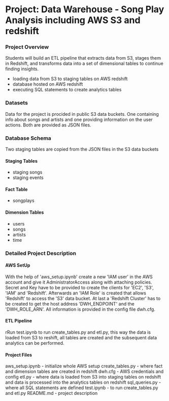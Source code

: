 # Project: Data Warehouse - Song Play Analysis including AWS S3 and redshift

### Project Overview

Students will build an ETL pipeline that extracts data from S3, stages them in Redshift, and transforms data into a set of dimensional tables to continue finding insights.

* loading data from S3 to staging tables on AWS redshift
* database hosted on AWS redshift
* executing SQL statements to create analytics tables 

### Datasets

Data for the project is procided in public S3 data buckets. One containing info about songs and artists and one providing information on the user actions. Both are provided as JSON files.

### Database Schema

Two staging tables are copied from the JSON files in the S3 data buckets

#### Staging Tables

* staging songs
* staging events

#### Fact Table

* songplays

#### Dimension Tables

* users
* songs
* artists
* time

### Detailed Project Description

#### AWS SetUp

With the help of 'aws_setup.ipynb' create a new 'IAM user' in the AWS account and give it AdministratorAccess along with attaching policies. Secret and Key have to be provided to create the clients for 'EC2', 'S3', 'IAM' and 'Redshift'. Afterwards an 'IAM Role' is created that allows 'Redshift' to access the 'S3' data bucket. At last a 'Redshift Cluster' has to be created to get the host address 'DWH_ENDPOINT' and the 'DWH_ROLE_ARN'. All information is provided in the config file dwh.cfg.

#### ETL Pipeline

rRun test.ipynb to run create_tables.py and etl.py, this way the data is loaded from S3 to reshift, all tables are created and the subsequent data analytics can be performed.

#### Project Files

aws_setup.ipynb - initialize whole AWS setup
create_tables.py - where fact and dimension tables are created in redshift
dwh.cfg - AWS credentials and config
etl.py - where data is loaded from S3 into staging tables on redshift and data is processed into the analytics tables on redshift
sql_queries.py - where all SQL statements are defined
test.ipynb - to run create_tables.py and etl.py
README.md - project description